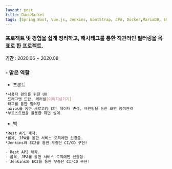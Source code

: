 ```yaml
---
layout: post
title: DaouMarket
tags: [Spring Boot, Vue.js, Jenkins, BootStrap, JPA, Docker,MariaDB, EC2, MVVM, Github]
---
```

### 프로젝트 및 경험을 쉽게 정리하고, 해시태그를 통한 직관적인 필터링을 목표로 한 프로젝트.

**기간** : 2020.06 ~ 2020.08

### - 맡은 역할
* 프론트
```sh
*사용자 편의를 위한 UX
 드래그앤 드랍, 케러셀[이미지넘기기]
 태그를 통한 필터링
 axios를 통한 새로고침 없는 데이터 변경, 바인딩을 통한 화면 동적관리
*부트스트랩을 활용한 화면 설계.
```

* 백
```sh
*Rest API 제작.
*롬복, JPA를 통한 서비스 로직에만 신경씀.
*Jenkins와 EC2를 통한 무중단 CI/CD 구현!
```



```java
- Rest API 제작.
- 롬복, JPA를 통한 서비스 로직에만 신경씀.
- Jenkins와 EC2를 통한 무중단 CI/CD 구현!
```



